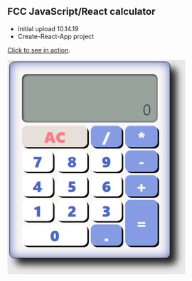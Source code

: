 ## FCC JavaScript/React calculator

- Initial upload 10.14.19
- Create-React-App project

[Click to see in action](https://stryyderscalculator.netlify.com).

<img src="img/preview.png" width="400">
